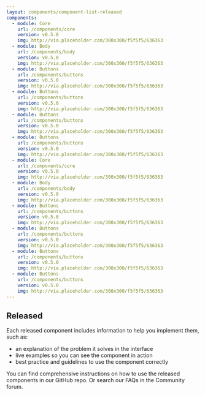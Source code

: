 ```yaml
---
layout: components/component-list-released
components:
  - module: Core
    url: /components/core
    version: v0.5.0
    img: http://via.placeholder.com/300x300/f5f5f5/636363
  - module: Body
    url: /components/body
    version: v0.5.0
    img: http://via.placeholder.com/300x300/f5f5f5/636363
  - module: Buttons
    url: /components/buttons
    version: v0.5.0
    img: http://via.placeholder.com/300x300/f5f5f5/636363
  - module: Buttons
    url: /components/buttons
    version: v0.5.0
    img: http://via.placeholder.com/300x300/f5f5f5/636363
  - module: Buttons
    url: /components/buttons
    version: v0.5.0
    img: http://via.placeholder.com/300x300/f5f5f5/636363
  - module: Buttons
    url: /components/buttons
    version: v0.5.0
    img: http://via.placeholder.com/300x300/f5f5f5/636363
  - module: Core
    url: /components/core
    version: v0.5.0
    img: http://via.placeholder.com/300x300/f5f5f5/636363
  - module: Body
    url: /components/body
    version: v0.5.0
    img: http://via.placeholder.com/300x300/f5f5f5/636363
  - module: Buttons
    url: /components/buttons
    version: v0.5.0
    img: http://via.placeholder.com/300x300/f5f5f5/636363
  - module: Buttons
    url: /components/buttons
    version: v0.5.0
    img: http://via.placeholder.com/300x300/f5f5f5/636363
  - module: Buttons
    url: /components/buttons
    version: v0.5.0
    img: http://via.placeholder.com/300x300/f5f5f5/636363
  - module: Buttons
    url: /components/buttons
    version: v0.5.0
    img: http://via.placeholder.com/300x300/f5f5f5/636363
---
```


## Released

Each released component includes information to help you implement them, such as:

- an explanation of the problem it solves in the interface
- live examples so you can see the component in action
- best practice and guidelines to use the component correctly

You can find comprehensive instructions on how to use the released components in our GitHub repo. Or search our FAQs in the Community forum.
